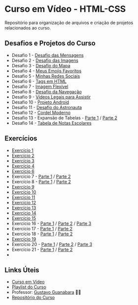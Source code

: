 # Curso em Vídeo - HTML-CSS

Repositório para organização de arquivos e criação de projetos relacionados ao curso.

## Desafios e Projetos do Curso

* Desafio 1 - [Desafio das Mensagens](https://kaiqueteixeira.github.io/Aprendendo-HTML-CSS/M%C3%B3dulo%201/Desafios/d001/index.html)
* Desafio 2 - [Desafio das Imagens](https://kaiqueteixeira.github.io/Aprendendo-HTML-CSS/M%C3%B3dulo%201/Desafios/d002/index.html)
* Desafio 3 - [Desafio do Mapa](https://kaiqueteixeira.github.io/Aprendendo-HTML-CSS/M%C3%B3dulo%201/Desafios/d003/index.html)
* Desafio 4 - [Meus Emojis Favoritos](https://kaiqueteixeira.github.io/Aprendendo-HTML-CSS/M%C3%B3dulo%201/Desafios/d004/index.html)
* Desafio 5 - [Minhas Redes Sociais](https://kaiqueteixeira.github.io/Aprendendo-HTML-CSS/M%C3%B3dulo%201/Desafios/d005/index.html)
* Desafio 6 - [Tags em HTML](https://kaiqueteixeira.github.io/Aprendendo-HTML-CSS/M%C3%B3dulo%201/Desafios/d006/index.html)
* Desafio 7 - [Imagem Flexível](https://kaiqueteixeira.github.io/Aprendendo-HTML-CSS/M%C3%B3dulo%201/Desafios/d007/index.html)
* Desafio 8 - [Desafio da Navegação](https://kaiqueteixeira.github.io/Aprendendo-HTML-CSS/M%C3%B3dulo%201/Desafios/d008/index.html)
* Desafio 9 - [Vídeos Legais para Assistir](https://kaiqueteixeira.github.io/Aprendendo-HTML-CSS/M%C3%B3dulo%201/Desafios/d009/index.html)
* Desafio 10 - [Projeto Android](https://kaiqueteixeira.github.io/Aprendendo-HTML-CSS/M%C3%B3dulo%202/Desafios/d010/)
* Desafio 11 - [Desafio do Astronauta](https://kaiqueteixeira.github.io/Aprendendo-HTML-CSS/M%C3%B3dulo%203/Desafios/d011/)
* Desafio 12 - [Cordel Moderno](https://kaiqueteixeira.github.io/Aprendendo-HTML-CSS/M%C3%B3dulo%203/Desafios/d012/)
* Desafio 13 - Expansão de Tabelas - [Parte 1]() / [Parte 2]()
* Desafio 14 - [Tabela de Notas Escolares]()

## Exercícios

* [Exercício 1](https://kaiqueteixeira.github.io/Aprendendo-HTML-CSS/M%C3%B3dulo%201/Exerc%C3%ADcios/ex001/)
* [Exercício 2](https://kaiqueteixeira.github.io/Aprendendo-HTML-CSS/M%C3%B3dulo%201/Exerc%C3%ADcios/ex002/)
* [Exercício 3](https://kaiqueteixeira.github.io/Aprendendo-HTML-CSS/M%C3%B3dulo%201/Exerc%C3%ADcios/ex003/)
* [Exercício 4](https://kaiqueteixeira.github.io/Aprendendo-HTML-CSS/M%C3%B3dulo%201/Exerc%C3%ADcios/ex004/)
* [Exercício 6](https://kaiqueteixeira.github.io/Aprendendo-HTML-CSS/M%C3%B3dulo%201/Exerc%C3%ADcios/ex006/)
* Exercício 7 - [Parte 1](https://kaiqueteixeira.github.io/Aprendendo-HTML-CSS/M%C3%B3dulo%201/Exerc%C3%ADcios/ex007/HTML4.html) / [Parte 2](https://kaiqueteixeira.github.io/Aprendendo-HTML-CSS/M%C3%B3dulo%201/Exerc%C3%ADcios/ex007/HTML5.html)
* Exercício 8 - [Parte 1](https://kaiqueteixeira.github.io/Aprendendo-HTML-CSS/M%C3%B3dulo%201/Exerc%C3%ADcios/ex008a/index.html) / [Parte 2](https://kaiqueteixeira.github.io/Aprendendo-HTML-CSS/M%C3%B3dulo%201/Exerc%C3%ADcios/ex008b/index.html)
* [Exercício 9](https://kaiqueteixeira.github.io/Aprendendo-HTML-CSS/M%C3%B3dulo%201/Exerc%C3%ADcios/ex009/index.html)
* [Exercício 10](https://kaiqueteixeira.github.io/Aprendendo-HTML-CSS/M%C3%B3dulo%201/Exerc%C3%ADcios/ex010/index.html)
* [Exercício 11](https://kaiqueteixeira.github.io/Aprendendo-HTML-CSS/M%C3%B3dulo%201/Exerc%C3%ADcios/ex011/index.html)
* [Exercício 12](https://kaiqueteixeira.github.io/Aprendendo-HTML-CSS/M%C3%B3dulo%201/Exerc%C3%ADcios/ex012/index.html)
* [Exercício 13](https://kaiqueteixeira.github.io/Aprendendo-HTML-CSS/M%C3%B3dulo%201/Exerc%C3%ADcios/ex013/index.html)
* [Exercício 14](https://kaiqueteixeira.github.io/Aprendendo-HTML-CSS/M%C3%B3dulo%201/Exerc%C3%ADcios/ex014/index.html)
* [Exercício 15](https://kaiqueteixeira.github.io/Aprendendo-HTML-CSS/M%C3%B3dulo%201/Exerc%C3%ADcios/ex015/index.html)
* Exercício 16 - [Parte 1](https://kaiqueteixeira.github.io/Aprendendo-HTML-CSS/M%C3%B3dulo%202/Exerc%C3%ADcios/ex016/cor01.html) / [Parte 2](https://kaiqueteixeira.github.io/Aprendendo-HTML-CSS/M%C3%B3dulo%202/Exerc%C3%ADcios/ex016/cor02.html) / [Parte 3](https://kaiqueteixeira.github.io/Aprendendo-HTML-CSS/M%C3%B3dulo%202/Exerc%C3%ADcios/ex016/cor03.html)
* Exercício 17 - [Parte 1](https://kaiqueteixeira.github.io/Aprendendo-HTML-CSS/M%C3%B3dulo%202/Exerc%C3%ADcios/ex017/fontes01.html) / [Parte 2](https://kaiqueteixeira.github.io/Aprendendo-HTML-CSS/M%C3%B3dulo%202/Exerc%C3%ADcios/ex017/fontes02.html)
* Exercício 18 - [Parte 1](https://kaiqueteixeira.github.io/Aprendendo-HTML-CSS/M%C3%B3dulo%202/Exerc%C3%ADcios/ex018/fonte01.html) / [Parte 2](https://kaiqueteixeira.github.io/Aprendendo-HTML-CSS/M%C3%B3dulo%202/Exerc%C3%ADcios/ex018/fonte02.html)
* [Exercício 19](https://kaiqueteixeira.github.io/Aprendendo-HTML-CSS/M%C3%B3dulo%202/Exerc%C3%ADcios/ex019/seletor01.html)
* Exercício 20 - [Parte 1](https://kaiqueteixeira.github.io/Aprendendo-HTML-CSS/M%C3%B3dulo%202/Exerc%C3%ADcios/ex020/hover.html) / [Parte 2](https://kaiqueteixeira.github.io/Aprendendo-HTML-CSS/M%C3%B3dulo%202/Exerc%C3%ADcios/ex020/links.html) / [Parte 3](https://kaiqueteixeira.github.io/Aprendendo-HTML-CSS/M%C3%B3dulo%202/Exerc%C3%ADcios/ex020/pseudo-classe.html)
* Exercício 21 - [Parte 1](https://kaiqueteixeira.github.io/Aprendendo-HTML-CSS/M%C3%B3dulo%202/Exerc%C3%ADcios/ex021/caixa01.html) / [Parte 2](https://kaiqueteixeira.github.io/Aprendendo-HTML-CSS/M%C3%B3dulo%202/Exerc%C3%ADcios/ex021/caixa02.html)
* 


## Links Úteis

* [Curso em Vídeo](https://www.cursoemvideo.com/)
* [Playlist do Curso](https://www.youtube.com/playlist?list=PLHz_AreHm4dkZ9-atkcmcBaMZdmLHft8n)
* Professor: [Gustavo Guanabara](https://github.com/gustavoguanabara) 🖖🏻
* [Repositório do Curso](https://github.com/gustavoguanabara/html-css)
